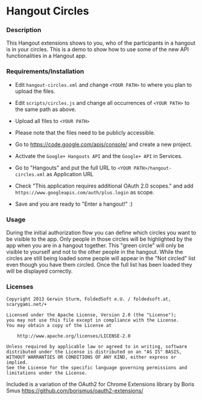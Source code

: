 # Hangout Circles

### Description

This Hangout extensions shows to you, who of the participants in a hangout is in your circles. This is a demo to show how to use some of the new API functionalities in a Hangout app.

### Requirements/Installation

  * Edit `hangout-circles.xml` and change `<YOUR PATH>` to where you plan to upload the files.

  * Edit `scripts/circles.js` and change all occurrences of `<YOUR PATH>` to the same path as above.

  * Upload all files to `<YOUR PATH>`

  * Please note that the files need to be publicly accessible.

  * Go to https://code.google.com/apis/console/ and create a new project.

  * Activate the `Google+ Hangouts API` and the `Google+ API` in Services.

  * Go to "Hangouts" and put the full URL to `<YOUR PATH>/hangout-circles.xml` as Application URL

  * Check "This application requires additional OAuth 2.0 scopes." and add `https://www.googleapis.com/auth/plus.login` as scope.

  * Save and you are ready to "Enter a hangout!" :)


### Usage

During the initial authorization flow you can define which circles you want to be visible to the app. Only people in those circles will be highlighted by the app when you are in a hangout together. This "green circle" will only be visible to yourself and not to the other people in the hangout. While the circles are still being loaded some people will appear in the "Not circled" list even though you have them circled. Once the full list has been loaded they will be displayed correctly.


### Licenses

```
Copyright 2013 Gerwin Sturm, FoldedSoft e.U. / foldedsoft.at, scarygami.net/+

Licensed under the Apache License, Version 2.0 (the "License");
you may not use this file except in compliance with the License.
You may obtain a copy of the License at

    http://www.apache.org/licenses/LICENSE-2.0

Unless required by applicable law or agreed to in writing, software
distributed under the License is distributed on an "AS IS" BASIS,
WITHOUT WARRANTIES OR CONDITIONS OF ANY KIND, either express or implied.
See the License for the specific language governing permissions and
limitations under the License.
```

Included is a variation of the OAuth2 for Chrome Extensions library by Boris Smus
https://github.com/borismus/oauth2-extensions/
